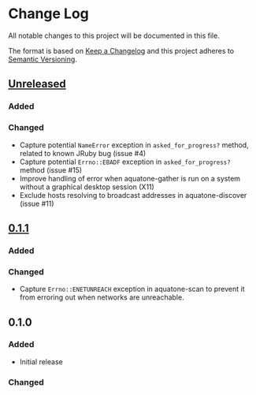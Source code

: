 # Change Log
All notable changes to this project will be documented in this file.

The format is based on [Keep a Changelog](http://keepachangelog.com/)
and this project adheres to [Semantic Versioning](http://semver.org/).

## [Unreleased]
### Added

### Changed
 - Capture potential `NameError` exception in `asked_for_progress?` method,
   related to known JRuby bug (issue #4)
 - Capture potential `Errno::EBADF` exception in `asked_for_progress?` method (issue #15)
 - Improve handling of error when aquatone-gather is run on a system without a graphical desktop session (X11)
 - Exclude hosts resolving to broadcast addresses in aquatone-discover (issue #11)


## [0.1.1]
### Added

### Changed
- Capture `Errno::ENETUNREACH` exception in aquatone-scan to prevent it from
  erroring out when networks are unreachable.

## 0.1.0
### Added
- Initial release

### Changed

[Unreleased]: https://github.com/michenriksen/aquatone/compare/v0.1.1...HEAD
[0.1.1]: https://github.com/michenriksen/aquatone/compare/v0.1.0...v0.1.1
